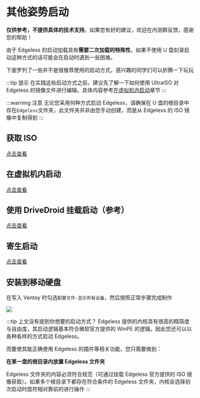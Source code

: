 # 其他姿势启动

**仅供参考，不提供具体的技术支持**。如果您有好的建议，欢迎在内测群反馈，感谢您的帮助！

由于 Edgeless 的启动加载具有**需要二次加载的特殊性**，如果不使用 U 盘刻录启动这种方式的话可能会在启动时遇到一些困难。

下面罗列了一些并不是很推荐使用的启动方式，感兴趣的同学们可以折腾一下玩玩

:::tip 提示
在实践这些启动方式之前，建议先了解一下如何使用 UltraISO 对 Edgeless 的镜像文件进行编辑。具体内容参考[在虚拟机内启动](../develop/devenvironment.md)章节
:::

:::warning 注意
无论您采用何种方式启动 Edgeless，请确保在 U 盘的根目录中存在`Edgeless`文件夹，此文件夹并非由您手动创建，而是从 Edgeless 的 ISO 镜像中复制得到
:::

## 获取 ISO

[点击查看](../faq/getiso.md)

## 在虚拟机内启动

[点击查看](../develop/devenvironment.md)

## 使用 DriveDroid 挂载启动（参考）

[点击查看](https://www.coolapk.com/feed/11167765?shareKey=M2NmM2IyMjkzNjE1NWNhZGM0MTE~&shareUid=1077555&shareFrom=com.coolapk.market_9.1-alpha3)

## 寄生启动

[点击查看](../playground/parasitism.md)

## 安装到移动硬盘

在写入 Ventoy 时勾选`配置文件-显示所有设备`，然后按照正常步骤完成制作

![](https://pineapple.edgeless.top/picbed/wiki/img/010154.jpg)


:::tip 上文没有提到你想要的启动方式？
Edgeless 提供的内核具有很高的精简度与自由度，其启动逻辑基本符合微软官方提供的 WinPE 的逻辑。因此您还可以以各种各样的方式启动 Edgeless。

而要使其能正确使用 Edgeless 的插件等相关功能，您只需要做到：

**在某一盘的根目录内放置 Edgeless 文件夹**

Edgeless 文件夹的内容必须符合规范（可通过挂载 Edgeless 官方提供的 ISO 镜像获取）。如果多个根目录下都存在符合条件的 Edgeless 文件夹，内核会选择初次启动时盘符相对靠前的进行操作
:::
